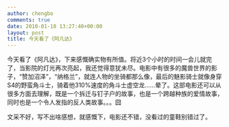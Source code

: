 ```yaml
---
author: chengbo
comments: true
date: 2010-01-10 13:27:40+00:00
layout: post
title: 今天看了《阿凡达》
---
```


今天看了《阿凡达》，下来感慨确实物有所值。将近3个小时的时间一会儿就完了，当影院的灯光再次亮起，我还觉得意犹未尽。电影中有很多的魔兽世界的影子，“赞加沼泽”，“纳格兰”，就连人物的坐骑都那么像，最后的魅影骑士就像身穿S4的野蛮角斗士，骑着他310%速度的角斗士虚空龙……晕了。这部电影还可以从很多方面去理解，既是一个拆迁与钉子户的故事，也是一个跨越种族的爱情故事，同时也是一个令人发指的反人类故事。。。囧  

文采不好，写不出啥感想，就感慨下，电影还不错，没看过的童鞋别错过了。
